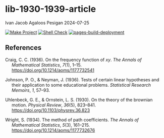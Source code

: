 lib-1930-1939-article
================
Ivan Jacob Agaloos Pesigan
2024-07-25

<!-- README.md is generated from .setup/readme/README.Rmd. Please edit that file -->
<!-- badges: start -->

[![Make
Project](https://github.com/ijapesigan/lib-1930-1939-article/actions/workflows/make.yml/badge.svg)](https://github.com/ijapesigan/lib-1930-1939-article/actions/workflows/make.yml)
[![Shell
Check](https://github.com/ijapesigan/lib-1930-1939-article/actions/workflows/shellcheck.yml/badge.svg)](https://github.com/ijapesigan/lib-1930-1939-article/actions/workflows/shellcheck.yml)
[![pages-build-deployment](https://github.com/ijapesigan/lib-1930-1939-article/actions/workflows/pages/pages-build-deployment/badge.svg)](https://github.com/ijapesigan/lib-1930-1939-article/actions/workflows/pages/pages-build-deployment)
<!-- badges: end -->

## References

<div id="refs" class="references csl-bib-body hanging-indent"
entry-spacing="0" line-spacing="2">

<div id="ref-Craig-1936" class="csl-entry">

Craig, C. C. (1936). On the frequency function of $xy$. *The Annals of
Mathematical Statistics*, *7*(1), 1–15.
<https://doi.org/10.1214/aoms/1177732541>

</div>

<div id="ref-Johnson-Neyman-1936" class="csl-entry">

Johnson, P. O., & Neyman, J. (1936). Tests of certain linear hypotheses
and their application to some educational problems. *Statistical
Research Memoirs*, *1*, 57–93.

</div>

<div id="ref-Uhlenbeck-Ornstein-1930" class="csl-entry">

Uhlenbeck, G. E., & Ornstein, L. S. (1930). On the theory of the
brownian motion. *Physical Review*, *36*(5), 823–841.
<https://doi.org/10.1103/physrev.36.823>

</div>

<div id="ref-Wright-1934" class="csl-entry">

Wright, S. (1934). The method of path coefficients. *The Annals of
Mathematical Statistics*, *5*(3), 161–215.
<https://doi.org/10.1214/aoms/1177732676>

</div>

</div>
